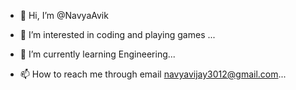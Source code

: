 - 👋 Hi, I’m @NavyaAvik
- 👀 I’m interested in coding and playing games ...
- 🌱 I’m currently learning Engineering...
  
- 📫 How to reach me through email navyavijay3012@gmail.com...

<!---
NavyaAvik/NavyaAvik is a ✨ special ✨ repository because its `README.md` (this file) appears on your GitHub profile.
You can click the Preview link to take a look at your changes.
--->

